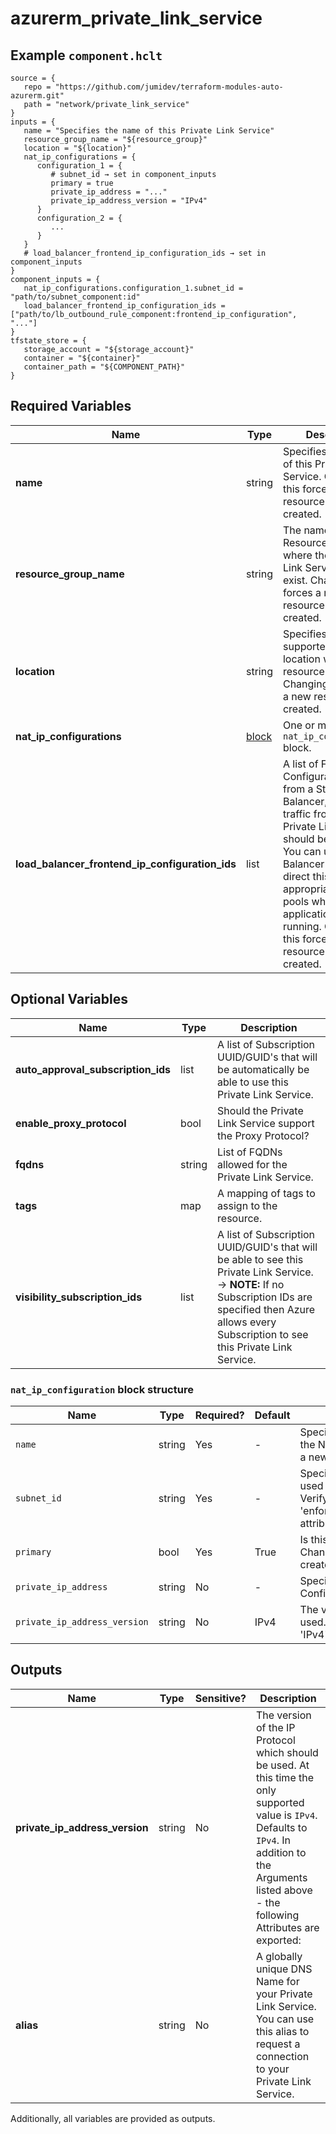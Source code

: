 # azurerm_private_link_service



## Example `component.hclt`

```hcl
source = {
   repo = "https://github.com/jumidev/terraform-modules-auto-azurerm.git"   
   path = "network/private_link_service"   
}
inputs = {
   name = "Specifies the name of this Private Link Service"   
   resource_group_name = "${resource_group}"   
   location = "${location}"   
   nat_ip_configurations = {
      configuration_1 = {
         # subnet_id → set in component_inputs
         primary = true         
         private_ip_address = "..."         
         private_ip_address_version = "IPv4"         
      }      
      configuration_2 = {
         ...
      }      
   }   
   # load_balancer_frontend_ip_configuration_ids → set in component_inputs
}
component_inputs = {
   nat_ip_configurations.configuration_1.subnet_id = "path/to/subnet_component:id"   
   load_balancer_frontend_ip_configuration_ids = ["path/to/lb_outbound_rule_component:frontend_ip_configuration", "..."]   
}
tfstate_store = {
   storage_account = "${storage_account}"   
   container = "${container}"   
   container_path = "${COMPONENT_PATH}"   
}
```

## Required Variables

| Name | Type |  Description |
| ---- | --------- |  ----------- |
| **name** | string |  Specifies the name of this Private Link Service. Changing this forces a new resource to be created. | 
| **resource_group_name** | string |  The name of the Resource Group where the Private Link Service should exist. Changing this forces a new resource to be created. | 
| **location** | string |  Specifies the supported Azure location where the resource exists. Changing this forces a new resource to be created. | 
| **nat_ip_configurations** | [block](#nat_ip_configuration-block-structure) |  One or more (up to 8) `nat_ip_configuration` block. | 
| **load_balancer_frontend_ip_configuration_ids** | list |  A list of Frontend IP Configuration IDs from a Standard Load Balancer, where traffic from the Private Link Service should be routed. You can use Load Balancer Rules to direct this traffic to appropriate backend pools where your applications are running. Changing this forces a new resource to be created. | 

## Optional Variables

| Name | Type |  Description |
| ---- | --------- |  ----------- |
| **auto_approval_subscription_ids** | list |  A list of Subscription UUID/GUID's that will be automatically be able to use this Private Link Service. | 
| **enable_proxy_protocol** | bool |  Should the Private Link Service support the Proxy Protocol? | 
| **fqdns** | string |  List of FQDNs allowed for the Private Link Service. | 
| **tags** | map |  A mapping of tags to assign to the resource. | 
| **visibility_subscription_ids** | list |  A list of Subscription UUID/GUID's that will be able to see this Private Link Service. -> **NOTE:** If no Subscription IDs are specified then Azure allows every Subscription to see this Private Link Service. | 

### `nat_ip_configuration` block structure

| Name | Type | Required? | Default | Description |
| ---- | ---- | --------- | ------- | ----------- |
| `name` | string | Yes | - | Specifies the name which should be used for the NAT IP Configuration. Changing this forces a new resource to be created. |
| `subnet_id` | string | Yes | - | Specifies the ID of the Subnet which should be used for the Private Link Service. -> **NOTE:** Verify that the Subnet's 'enforce_private_link_service_network_policies' attribute is set to 'true'. |
| `primary` | bool | Yes | True | Is this is the Primary IP Configuration? Changing this forces a new resource to be created. |
| `private_ip_address` | string | No | - | Specifies a Private Static IP Address for this IP Configuration. |
| `private_ip_address_version` | string | No | IPv4 | The version of the IP Protocol which should be used. At this time the only supported value is 'IPv4'. Defaults to 'IPv4'. |



## Outputs

| Name | Type | Sensitive? | Description |
| ---- | ---- | --------- | --------- |
| **private_ip_address_version** | string | No  | The version of the IP Protocol which should be used. At this time the only supported value is `IPv4`. Defaults to `IPv4`. In addition to the Arguments listed above - the following Attributes are exported: | 
| **alias** | string | No  | A globally unique DNS Name for your Private Link Service. You can use this alias to request a connection to your Private Link Service. | 

Additionally, all variables are provided as outputs.

